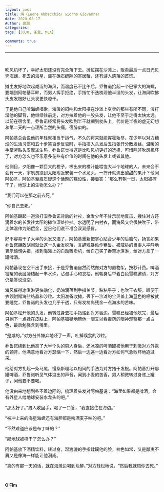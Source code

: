 ```yaml
---
layout: post
title: 海（Leone Abbacchio/ Giorno Giovanna）
date: 2020-08-17
Author: 壹澗
categories: 
tags: [JOJO, 茶茸, MLA]

comments: true
--- 
```


***

<br/>

吹风机坏了，幸好太阳还没有完全落下去。摊位摆在沙滩上，贩卖最后一点日光贝壳海螺，死去的海星，藏在礁石缝隙的寄居蟹，还有游人遗落的首饰。

摊主友好地吹起咸涩的海风，而温度已不比午后。乔鲁诺拾起一个巴掌大的海螺，要端到阿帕基耳畔，而男人挥手拒绝，手指忙不迭梳理他半湿的头发，让海风吹拂头皮发根好让头发更快晾干。

于是他自己听海螺唱歌，海浪的闷响和太阳摆在沙滩上变卖的那些有所不同，浪打湿他的脚背，他继续往前走，对方拉着他的一股头发，让他不至于走得太快太远。以前在宿舍里，乔鲁诺经常将头发吹到半干就搁到枕头上，代价是半夜的虚无幻想和第二天的一点理所当然的头痛，宿醉似的。

阿帕基总会说他的年轻就相当于运气，不久的将来就能挥霍殆尽，在少年以对方糟烂的生活习惯和五十步笑百步反驳时，手指插入头发后五指张开分散发丝，温暖的手掌紧贴头皮摩挲生热。乔鲁诺觉得这是比吹风机更好的选择，可惜除非吹风机坏了，对方怎么也不乐意多花些有价值的时间在他的头发上或者其他。

他侧目，夕阳像一颗巨大的橙子，榨出来的橙汁能喂饱大半个地球的人。未来会不会有一天，宇航员跑到太阳附近安装一个水龙头，一拧开就流出酸甜的果汁？他问阿帕基，阿帕基蹙眉质疑这个话题的建设性，接着答：“那么有朝一日，太阳被榨干了，地球上的生物怎么办？”

“我们可以在那之前去死。”

“你自己去死。”

阿帕基踢起一道浪打湿乔鲁诺背后的衬衫，金发少年不甘示弱地反击，拽住对方还滴着水的长发往太阳的摊位深处拉扯。水透明了白衬衣，而海风又会很快吹干，带走体温作为赔偿金，翌日他们说不准会双双感冒。

好不容易干了大半的头发又湿了，阿帕基重新把掌心贴合少年的后脑勺，扬言如果乔鲁诺胆敢胡闹就让这一头金发脱落，言辞残暴动作粗鲁。被威胁的当事人平静地表示惊慌失措，找到海滩上的自动贩卖机，给自己买了香草冰淇淋，给对方拿了一罐啤酒。

阿帕基现在空不出手来接，于是乔鲁诺自然而然做对方的置物架，按秒计费。啤酒铝罐的表层凝结起一串水珠，沾湿手心和衣袖，他朝身后举着白色雪糕邀请，对方仍是答说没空。

海风催得冰淇淋更快融化，奶油滴落到手指关节，粘粘乎乎；也吹干衣服，顺便于衣领附赠海盐结晶和沙粒。太阳准备收摊，丢下一沙滩的宝贝盖上海蓝色的棉被就要睡觉，乔鲁诺的头发也几乎干透，只有发梢尚残余一点海水的苦味。

阿帕基松开他的头发，他转过身去把手指递到对方唇边。雪糕已经被他吃完，最后只剩下一点挂在皮肤上，阿帕基狐疑地瞟他一眼又以看毒药的眼神观察那一点白色，最后勉强含到嘴里。

“是咸的。”对方分外嫌弃地呸了一声，吐掉误食的沙粒。

乔鲁诺绕到比他高了大半个头的男人身后，还冰凉的啤酒罐被他用于刺激对方外露的颈背，他满意地看对方瑟缩一下，然后一边逃一边看对方如何气急败坏地追过来。

他给对方扎起一条马尾，慢条斯理地以相同的手法为对方捂干发根。阿帕基打开那罐啤酒，乔鲁诺听见气体溢出的声音，闻到小麦的苦香，男人稍微转过身递上罐子，问他要不要喝。

他没由来地想到些不着边际的，梳理着头发对阿帕基说：“海里如果都是啤酒，会有外星人给地球安装水龙头的吧。”

“那太好了。”男人收回手，喝了一口答，“我直接住在海边。”

“被冲上来的海星海螺还有海胆都是啤酒麦子味的吧。”

“不然难道应该是布丁味的？”

“那地球被榨干了怎么办？”

阿帕基放下酒精饮料，转过身，湿漉漉的手指蹂躏他的脸，神色如常，又是鄙夷不屑又是像海一样能让他溺毙。

“真的有那一天的话，就在海滩边喝到烂醉。”对方轻松地说，“然后我就陪你去死。”

<br/>

**O Fim**